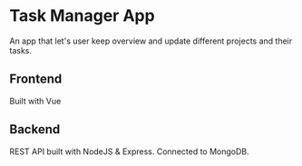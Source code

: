# Task Manager App
An app that let's user keep overview and update different projects and their tasks.

## Frontend
Built with Vue

## Backend
REST API built with NodeJS & Express. Connected to MongoDB.